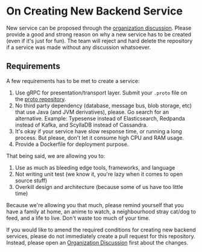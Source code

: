 # On Creating New Backend Service

New service can be proposed through the [organization discussion](https://github.com/orgs/TokoBapak/discussions).
Please provide a good and strong reason on why a new service has to be created (even if it's just for fun).
The team will reject and hard delete the repository if a service was made without any discussion whatsoever.

## Requirements

A few requirements has to be met to create a service:

1. Use gRPC for presentation/transport layer. Submit your `.proto` file on the [proto repository](https://github.com/TokoBapak/proto).
2. No third party dependency (database, message bus, blob storage, etc) that use Java (and JVM derivatives), please. Go search for an alternative. Example: Typesense instead of Elasticsearch, Redpanda instead of Kafka, and ScyllaDB instead of Cassandra.
3. It's okay if your service have slow response time, or running a long process. But please, don't let it consume high CPU and RAM usage.
4. Provide a Dockerfile for deployment purpose.

That being said, we are allowing you to:

1. Use as much as bleeding edge tools, frameworks, and language
2. Not writing unit test (we know it, you're lazy when it comes to open source stuff)
3. Overkill design and architecture (because some of us have too little time)

Because we're allowing you that much, please remind yourself that you have a family at home, an anime to watch,
a neighbourhood stray cat/dog to feed, and a life to live. Don't waste too much of your time.

If you would like to amend the required conditions for creating new backend services, please do not immediately create a pull request for this repository.
Instead, please open an [Organization Discussion](https://github.com/orgs/TokoBapak/discussions/new?category=backend-team-posts) first about the changes.